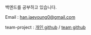 

<!---
splo-sh/splo-sh is a ✨ special ✨ repository because its `README.md` (this file) appears on your GitHub profile.
You can click the Preview link to take a look at your changes.
--->


백엔드를 공부하고 있습니다.


Email : han.jaeyoung0@gmail.com


team-project : [개인 github](https://github.com/splo-sh/team-project) / [team github](https://github.com/codestates-seb/seb43_main_012)

